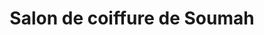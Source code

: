 ---
title: "Salon de coiffure de Soumah"
url: /forecariah/salon-de-coiffure-de-soumah/
shop: coiffeur
---